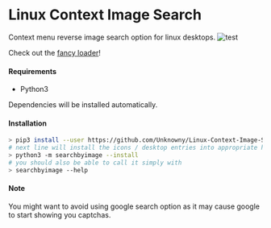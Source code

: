 # Linux Context Image Search
Context menu reverse image search option for linux desktops.
![test](https://i.imgur.com/0eGceKd.png)

Check out the [fancy loader](https://my.mixtape.moe/ldhhbk.webm)!

#### Requirements
* Python3

Dependencies will be installed automatically.

#### Installation
```bash
> pip3 install --user https://github.com/Unknowny/Linux-Context-Image-Search/archive/master.zip
# next line will install the icons / desktop entries into appropriate home directories
> python3 -m searchbyimage --install
# you should also be able to call it simply with
> searchbyimage --help
```

#### Note
You might want to avoid using google search option as it may cause google to start showing you captchas.

